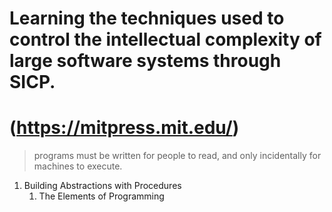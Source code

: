 # Learning the techniques used to control the intellectual complexity of large software systems through SICP.
# (https://mitpress.mit.edu/)
> programs must be written for people to read, and only incidentally for machines to execute.
1. Building Abstractions with Procedures
    1. The Elements of Programming